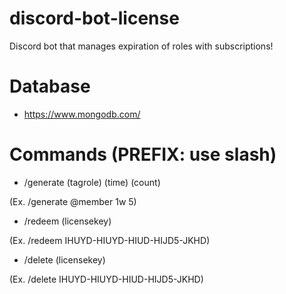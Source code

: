 # discord-bot-license

Discord bot that manages expiration of roles with subscriptions!


# Database
 - https://www.mongodb.com/


# Commands (PREFIX: use slash)

 - /generate (tagrole) (time) (count)
 
(Ex. /generate @member 1w 5)

 - /redeem (licensekey)
 
(Ex. /redeem IHUYD-HIUYD-HIUD-HIJD5-JKHD)
 
 - /delete (licensekey)
 
(Ex. /delete IHUYD-HIUYD-HIUD-HIJD5-JKHD)
